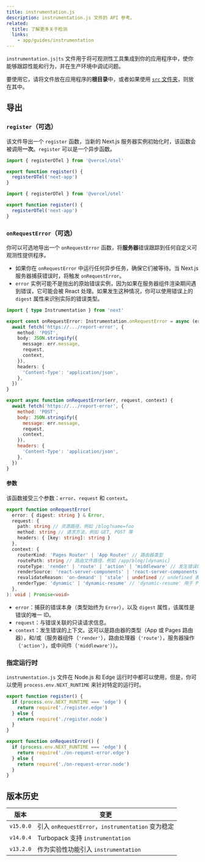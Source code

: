 ```yaml
---
title: instrumentation.js
description: instrumentation.js 文件的 API 参考。
related:
  title: 了解更多关于检测
  links:
    - app/guides/instrumentation
---
```


`instrumentation.js|ts` 文件用于将可观测性工具集成到你的应用程序中，使你能够跟踪性能和行为，并在生产环境中调试问题。

要使用它，请将文件放在应用程序的**根目录**中，或者如果使用 [`src` 文件夹](/docs/app/api-reference/file-conventions/src-folder)，则放在其中。

## 导出

### `register`（可选）

该文件导出一个 `register` 函数，当新的 Next.js 服务器实例初始化时，该函数会被调用**一次**。`register` 可以是一个异步函数。

```ts filename="instrumentation.ts" switcher
import { registerOTel } from '@vercel/otel'

export function register() {
  registerOTel('next-app')
}
```

```js filename="instrumentation.js" switcher
import { registerOTel } from '@vercel/otel'

export function register() {
  registerOTel('next-app')
}
```

### `onRequestError`（可选）

你可以可选地导出一个 `onRequestError` 函数，将**服务器**错误跟踪到任何自定义可观测性提供程序。

- 如果你在 `onRequestError` 中运行任何异步任务，确保它们被等待。当 Next.js 服务器捕获错误时，将触发 `onRequestError`。
- `error` 实例可能不是抛出的原始错误实例，因为如果在服务器组件渲染期间遇到错误，它可能会被 React 处理。如果发生这种情况，你可以使用错误上的 `digest` 属性来识别实际的错误类型。

```ts filename="instrumentation.ts" switcher
import { type Instrumentation } from 'next'

export const onRequestError: Instrumentation.onRequestError = async (err, request, context) => {
  await fetch('https://.../report-error', {
    method: 'POST',
    body: JSON.stringify({
      message: err.message,
      request,
      context,
    }),
    headers: {
      'Content-Type': 'application/json',
    },
  })
}
```

```js filename="instrumentation.js" switcher
export async function onRequestError(err, request, context) {
  await fetch('https://.../report-error', {
    method: 'POST',
    body: JSON.stringify({
      message: err.message,
      request,
      context,
    }),
    headers: {
      'Content-Type': 'application/json',
    },
  })
}
```

#### 参数

该函数接受三个参数：`error`、`request` 和 `context`。

```ts filename="Types"
export function onRequestError(
  error: { digest: string } & Error,
  request: {
    path: string // 资源路径，例如 /blog?name=foo
    method: string // 请求方法，例如 GET, POST 等
    headers: { [key: string]: string }
  },
  context: {
    routerKind: 'Pages Router' | 'App Router' // 路由器类型
    routePath: string // 路由文件路径，例如 /app/blog/[dynamic]
    routeType: 'render' | 'route' | 'action' | 'middleware' // 发生错误的上下文
    renderSource: 'react-server-components' | 'react-server-components-payload' | 'server-rendering'
    revalidateReason: 'on-demand' | 'stale' | undefined // undefined 表示没有重新验证的正常请求
    renderType: 'dynamic' | 'dynamic-resume' // 'dynamic-resume' 用于 PPR
  },
): void | Promise<void>
```

- `error`：捕获的错误本身（类型始终为 `Error`），以及 `digest` 属性，该属性是错误的唯一 ID。
- `request`：与错误关联的只读请求信息。
- `context`：发生错误的上下文。这可以是路由器的类型（App 或 Pages 路由器），和/或（服务器组件（`'render'`），路由处理器（`'route'`），服务器操作（`'action'`），或中间件（`'middleware'`））。

### 指定运行时

`instrumentation.js` 文件在 Node.js 和 Edge 运行时中都可以使用，但是，你可以使用 `process.env.NEXT_RUNTIME` 来针对特定的运行时。

```js filename="instrumentation.js"
export function register() {
  if (process.env.NEXT_RUNTIME === 'edge') {
    return require('./register.edge')
  } else {
    return require('./register.node')
  }
}

export function onRequestError() {
  if (process.env.NEXT_RUNTIME === 'edge') {
    return require('./on-request-error.edge')
  } else {
    return require('./on-request-error.node')
  }
}
```

## 版本历史

| 版本      | 变更                                              |
| --------- | ------------------------------------------------- |
| `v15.0.0` | 引入 `onRequestError`，`instrumentation` 变为稳定 |
| `v14.0.4` | Turbopack 支持 `instrumentation`                  |
| `v13.2.0` | 作为实验性功能引入 `instrumentation`              |
